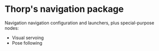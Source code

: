 # Thorp's navigation package

Navigation navigation configuration and launchers, plus special-purpose nodes:
- Visual servoing
- Pose following
